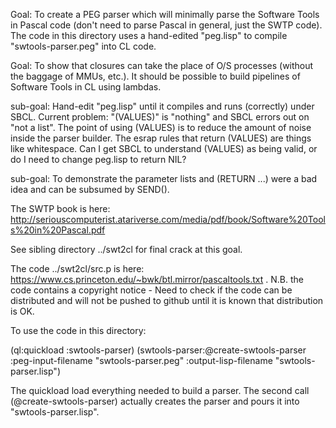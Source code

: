 Goal: To create a PEG parser which will minimally parse the Software Tools in Pascal code (don't need to parse Pascal in general, just the SWTP code).  The code in this directory uses a hand-edited "peg.lisp" to compile "swtools-parser.peg" into CL code.


Goal: To show that closures can take the place of O/S processes (without the baggage of MMUs, etc.).  It should be possible to build pipelines of Software Tools in CL using lambdas.


sub-goal: Hand-edit "peg.lisp" until it compiles and runs (correctly) under SBCL.  Current problem: "(VALUES)" is "nothing" and SBCL errors out on "not a list".  The point of using (VALUES) is to reduce the amount of noise inside the parser builder.  The esrap rules that return (VALUES) are things like whitespace.  Can I get SBCL to understand (VALUES) as being valid, or do I need to change peg.lisp to return NIL?


sub-goal: To demonstrate the parameter lists and (RETURN ...) were a bad idea and can be subsumed by SEND().


The SWTP book is here: http://seriouscomputerist.atariverse.com/media/pdf/book/Software%20Tools%20in%20Pascal.pdf

See sibling directory ../swt2cl for final crack at this goal.  

The code ../swt2cl/src.p is here: https://www.cs.princeton.edu/~bwk/btl.mirror/pascaltools.txt . N.B. the code contains a copyright notice - Need to check if the code can be distributed and will not be pushed to github until it is known that distribution is OK. 

To use the code in this directory:

(ql:quickload :swtools-parser)
(swtools-parser:@create-swtools-parser 
	  :peg-input-filename "swtools-parser.peg" 
	  :output-lisp-filename "swtools-parser.lisp")

The quickload load everything needed to build a parser.  The second call (@create-swtools-parser) actually creates the parser and pours it into "swtools-parser.lisp".